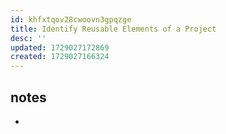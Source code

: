 ```yaml
---
id: khfxtqov28cwoovn3gpqzge
title: Identify Reusable Elements of a Project
desc: ''
updated: 1729027172869
created: 1729027166324
---
```


## notes

- 
